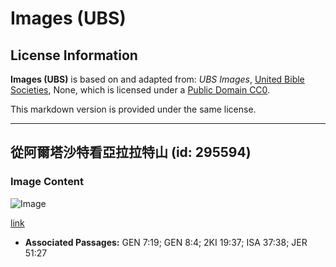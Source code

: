 # Images (UBS)

## License Information

**Images (UBS)** is based on and adapted from: _UBS Images_, [United Bible Societies](https://unitedbiblesocieties.org/), None, which is licensed under a [Public Domain CC0](https://creativecommons.org/public-domain/cc0/).

This markdown version is provided under the same license.



--------------------------------

## 從阿爾塔沙特看亞拉拉特山 (id: 295594)

### Image Content

![Image](https://cdn.aquifer.bible/aquifer-content/resources/Media/WEB-0651_mount_ararat_from_artashat.jpg)

[link](https://cdn.aquifer.bible/aquifer-content/resources/Media/WEB-0651_mount_ararat_from_artashat.jpg)

* **Associated Passages:** GEN 7:19; GEN 8:4; 2KI 19:37; ISA 37:38; JER 51:27

